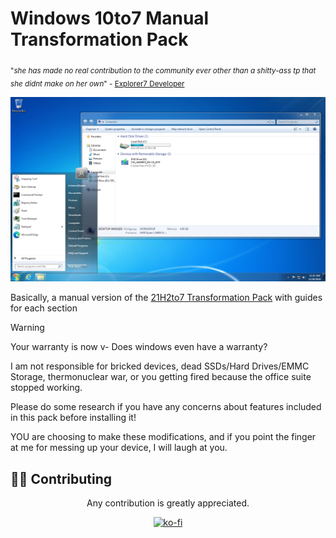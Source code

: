 # Windows 10to7 Manual Transformation Pack
<sub>"*she has made no real contribution to the community ever other than a shitty-ass tp that she didnt make on her own*" - [Explorer7 Developer](https://youtu.be/MKEU1MKYBcg?t=1512)</sub>

![Preview of 21H2to7](https://github.com/ImSwordQueen/Win10to7ManualPack/blob/main/Finished_Product.png)

Basically, a manual version of the [21H2to7 Transformation Pack](https://www.deviantart.com/imswordqueeen/art/Windows-10-21H2-22H2-to-7-Transformation-Pack-1081353677) with guides for each section
> [!WARNING]
>
> Your warranty is now v- Does windows even have a warranty?
>
> I am not responsible for bricked devices, dead SSDs/Hard Drives/EMMC Storage, thermonuclear war, or you getting fired because the office suite stopped working.
>
> Please do some research if you have any concerns about features included in this pack before installing it!
>
> YOU are choosing to make these modifications, and if you point the finger at me for messing up your device, I will laugh at you. 

##  🧑‍💻 Contributing
<div align="center">

Any contribution is greatly appreciated.

[![ko-fi](https://ko-fi.com/img/githubbutton_sm.svg)](https://ko-fi.com/imswordqueen)
</div>
